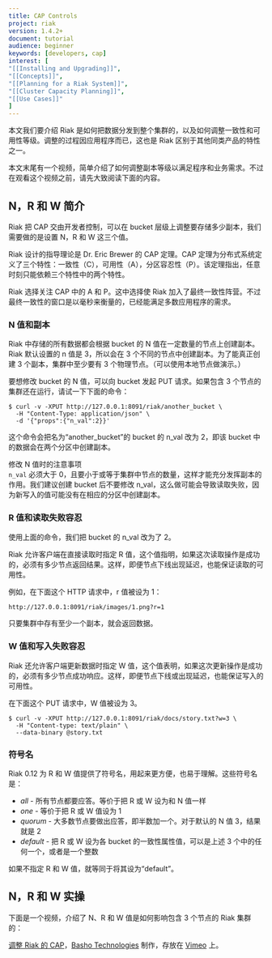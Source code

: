 ```yaml
---
title: CAP Controls
project: riak
version: 1.4.2+
document: tutorial
audience: beginner
keywords: [developers, cap]
interest: [
"[[Installing and Upgrading]]",
"[[Concepts]]",
"[[Planning for a Riak System]]",
"[[Cluster Capacity Planning]]",
"[[Use Cases]]"
]
---
```


本文我们要介绍 Riak 是如何把数据分发到整个集群的，以及如何调整一致性和可用性等级。调整的过程因应用程序而已，这也是 Riak 区别于其他同类产品的特性之一。

本文末尾有一个视频，简单介绍了如何调整副本等级以满足程序和业务需求。不过在观看这个视频之前，请先大致阅读下面的内容。

## N，R 和 W 简介

Riak 把 CAP 交由开发者控制，可以在 bucket 层级上调整要存储多少副本，我们需要做的是设置 N，R 和 W 这三个值。

Riak 设计的指导理论是 Dr. Eric Brewer 的 CAP 定理。CAP 定理为分布式系统定义了三个特性：一致性（C），可用性（A），分区容忍性（P）。该定理指出，任意时刻只能依赖三个特性中的两个特性。

Riak 选择关注 CAP 中的 A 和 P。这中选择使 Riak 加入了最终一致性阵营。不过最终一致性的窗口是以毫秒来衡量的，已经能满足多数应用程序的需求。

### N 值和副本

Riak 中存储的所有数据都会根据 bucket 的 N 值在一定数量的节点上创建副本。Riak 默认设置的 n 值是 3，所以会在 3 个不同的节点中创建副本。为了能真正创建 3 个副本，集群中至少要有 3 个物理节点。（可以使用本地节点做演示。）

要想修改 bucket 的 N 值，可以向 bucket 发起 PUT 请求。如果包含 3 个节点的集群还在运行，请试一下下面的命令：

```
$ curl -v -XPUT http://127.0.0.1:8091/riak/another_bucket \
  -H "Content-Type: application/json" \
  -d '{"props":{"n_val":2}}'
```

这个命令会把名为“another_bucket”的 bucket 的 n_val 改为 2，即该 bucket 中的数据会在两个分区中创建副本。

<div class="note">
	<div class="title">修改 N 值时的注意事项</div>
	<code>n_val</code> 必须大于 0，且要小于或等于集群中节点的数量，这样才能充分发挥副本的作用。我们建议创建 bucket 后不要修改 n_val，这么做可能会导致读取失败，因为新写入的值可能没有在相应的分区中创建副本。
</div>

### R 值和读取失败容忍

使用上面的命令，我们把 bucket 的 n_val 改为了 2。

Riak 允许客户端在直接读取时指定 R 值，这个值指明，如果这次读取操作是成功的，必须有多少节点返回结果。这样，即便节点下线出现延迟，也能保证读取的可用性。

例如，在下面这个 HTTP 请求中，r 值被设为 1：

```bash
http://127.0.0.1:8091/riak/images/1.png?r=1
```

只要集群中存有至少一个副本，就会返回数据。

### W 值和写入失败容忍

Riak 还允许客户端更新数据时指定 W 值，这个值表明，如果这次更新操作是成功的，必须有多少节点成功响应。这样，即便节点下线或出现延迟，也能保证写入的可用性。

在下面这个 PUT 请求中，W 值被设为 3。

```
$ curl -v -XPUT http://127.0.0.1:8091/riak/docs/story.txt?w=3 \
  -H "Content-type: text/plain" \
  --data-binary @story.txt
```

### 符号名

Riak 0.12 为 R 和 W 值提供了符号名，用起来更方便，也易于理解。这些符号名是：

* *all* - 所有节点都要应答。等价于把 R 或 W 设为和 N 值一样
* *one* - 等价于把 R 或 W 值设为 1
* *quorum* - 大多数节点要做出应答，即半数加一个。对于默认的 N 值 3，结果就是 2
* *default* - 把 R 或 W 设为各 bucket 的一致性属性值，可以是上述 3 个中的任何一个，或者是一个整数

如果不指定 R 和 W 值，就等同于将其设为“default”。

## N，R 和 W 实操

下面是一个视频，介绍了 N、R 和 W 值是如何影响包含 3 个节点的 Riak 集群的：

<div style="display:none" class="iframe-video" id="http://player.vimeo.com/video/11172656"></div>

<p><a href="http://vimeo.com/11172656">调整 Riak 的 CAP</a>，<a href="http://vimeo.com/bashotech">Basho Technologies</a> 制作，存放在 <a href="http://vimeo.com">Vimeo</a> 上。</p>
